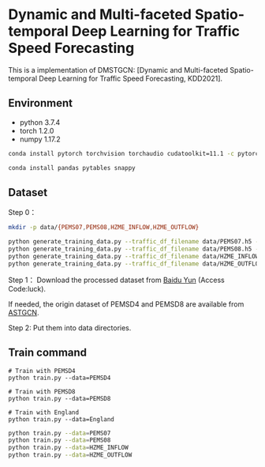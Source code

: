 # Dynamic and Multi-faceted Spatio-temporal Deep Learning for Traffic Speed Forecasting
This is a implementation of DMSTGCN: [Dynamic and Multi-faceted Spatio-temporal Deep Learning for Traffic Speed Forecasting, KDD2021].
## Environment
- python 3.7.4
- torch 1.2.0
- numpy 1.17.2

```bash
conda install pytorch torchvision torchaudio cudatoolkit=11.1 -c pytorch-lts -c nvidia
```

```bash
conda install pandas pytables snappy
```

## Dataset
Step 0： 
```bash
mkdir -p data/{PEMS07,PEMS08,HZME_INFLOW,HZME_OUTFLOW}
```

````bash
python generate_training_data.py --traffic_df_filename data/PEMS07.h5 --output_dir data/PEMS07
python generate_training_data.py --traffic_df_filename data/PEMS08.h5 --output_dir data/PEMS08
python generate_training_data.py --traffic_df_filename data/HZME_INFLOW.h5 --output_dir data/HZME_INFLOW
python generate_training_data.py --traffic_df_filename data/HZME_OUTFLOW.h5 --output_dir data/HZME_OUTFLOW
````

Step 1： Download the processed dataset from [Baidu Yun](https://pan.baidu.com/s/1UpvcgaGp2D-ff80pX65cJA) (Access Code:luck).

If needed, the origin dataset of PEMSD4 and PEMSD8 are available from [ASTGCN](https://github.com/Davidham3/ASTGCN).

Step 2: Put them into data directories.
## Train command
    # Train with PEMSD4
    python train.py --data=PEMSD4
    
    # Train with PEMSD8
    python train.py --data=PEMSD8
    
    # Train with England
    python train.py --data=England

```bash
python train.py --data=PEMS07
python train.py --data=PEMS08
python train.py --data=HZME_INFLOW
python train.py --data=HZME_OUTFLOW
```